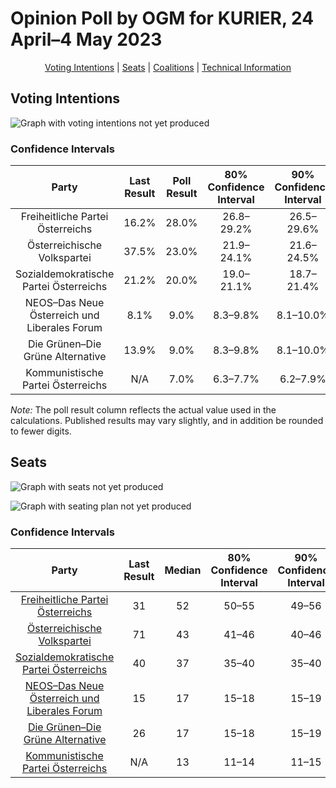 # Opinion Poll by OGM for KURIER, 24 April–4 May 2023

<p align="center"><a href="#voting-intentions">Voting Intentions</a> | <a href="#seats">Seats</a> | <a href="#coalitions">Coalitions</a> | <a href="#technical-information">Technical Information</a></p>

## Voting Intentions

![Graph with voting intentions not yet produced](2023-05-04-OGM.png "Voting Intentions")

### Confidence Intervals

| Party | Last Result | Poll Result | 80% Confidence Interval | 90% Confidence Interval | 95% Confidence Interval | 99% Confidence Interval |
|:-----:|:-----------:|:-----------:|:-----------------------:|:-----------------------:|:-----------------------:|:-----------------------:|
| Freiheitliche Partei Österreichs | 16.2% | 28.0% | 26.8–29.2% |26.5–29.6% |26.2–29.9% |25.6–30.5% |
| Österreichische Volkspartei | 37.5% | 23.0% | 21.9–24.1% |21.6–24.5% |21.3–24.8% |20.8–25.3% |
| Sozialdemokratische Partei Österreichs | 21.2% | 20.0% | 19.0–21.1% |18.7–21.4% |18.4–21.7% |17.9–22.2% |
| NEOS–Das Neue Österreich und Liberales Forum | 8.1% | 9.0% | 8.3–9.8% |8.1–10.0% |7.9–10.2% |7.6–10.7% |
| Die Grünen–Die Grüne Alternative | 13.9% | 9.0% | 8.3–9.8% |8.1–10.0% |7.9–10.2% |7.6–10.7% |
| Kommunistische Partei Österreichs | N/A | 7.0% | 6.3–7.7% |6.2–7.9% |6.0–8.1% |5.7–8.5% |

*Note:* The poll result column reflects the actual value used in the calculations. Published results may vary slightly, and in addition be rounded to fewer digits.

## Seats

![Graph with seats not yet produced](2023-05-04-OGM-seats.png "Seats")

![Graph with seating plan not yet produced](2023-05-04-OGM-seating-plan.png "Seating Plan")

### Confidence Intervals

| Party | Last Result | Median | 80% Confidence Interval | 90% Confidence Interval | 95% Confidence Interval | 99% Confidence Interval |
|:-----:|:-----------:|:------:|:-----------------------:|:-----------------------:|:-----------------------:|:-----------------------:|
| <a href="#freiheitliche-partei-österreichs">Freiheitliche Partei Österreichs</a> | 31 | 52 | 50–55 |49–56 |49–57 |47–58 |
| <a href="#österreichische-volkspartei">Österreichische Volkspartei</a> | 71 | 43 | 41–46 |40–46 |39–47 |38–48 |
| <a href="#sozialdemokratische-partei-österreichs">Sozialdemokratische Partei Österreichs</a> | 40 | 37 | 35–40 |35–40 |34–41 |33–42 |
| <a href="#neos–das-neue-österreich-und-liberales-forum">NEOS–Das Neue Österreich und Liberales Forum</a> | 15 | 17 | 15–18 |15–19 |14–19 |14–20 |
| <a href="#die-grünen–die-grüne-alternative">Die Grünen–Die Grüne Alternative</a> | 26 | 17 | 15–18 |15–19 |14–19 |14–20 |
| <a href="#kommunistische-partei-österreichs">Kommunistische Partei Österreichs</a> | N/A | 13 | 11–14 |11–15 |11–15 |10–16 |

